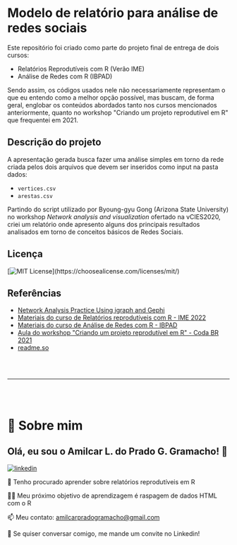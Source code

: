 # Modelo de relatório para análise de redes sociais

Este repositório foi criado como parte do projeto final de entrega de dois cursos:

- Relatórios Reprodutíveis com R (Verão IME)
- Análise de Redes com R (IBPAD)

Sendo assim, os códigos usados nele não necessariamente representam o que eu entendo como a melhor opção possível, mas buscam, de forma geral, englobar os conteúdos abordados tanto nos cursos mencionados anteriormente, quanto no workshop "Criando um projeto reprodutível em R" que frequentei em 2021.

## Descrição do projeto

A apresentação gerada busca fazer uma análise simples em torno da rede criada pelos dois arquivos que devem ser inseridos como input na pasta dados:

- `vertices.csv`
- `arestas.csv`

Partindo do script utilizado por Byoung-gyu Gong (Arizona State University) no workshop _Network analysis and visualization_ ofertado na vCIES2020, criei um relatório onde apresento alguns dos principais resultados analisados em torno de conceitos básicos de Redes Sociais.

## Licença
[![MIT License](https://img.shields.io/apm/l/atomic-design-ui.svg?)](https://choosealicense.com/licenses/mit/)

## Referências

 - [Network Analysis Practice Using igraph and Gephi](https://github.com/Arizonagong/vCIES2020_Network-Analysis)
 - [Materiais do curso de Relatórios reprodutíveis com R - IME 2022](https://beatrizmilz.github.io/2022-curso-de-verao-ime-usp-relatorios/aula2.html)
 - [Materiais do curso de Análise de Redes com R - IBPAD](https://ensino.ibpad.com.br/course/analise-de-redes-com-r)
 - [Aula do workshop "Criando um projeto reprodutível em R" - Coda BR 2021](https://escoladedados.org/coda2021/criando-um-projeto-reprodutivel-em-r/)
 - [readme.so](https://readme.so/)

<br/><br/>

----

<br/><br/>

# 🚀 Sobre mim

## Olá, eu sou o Amilcar L. do Prado G. Gramacho! 👋

 [![linkedin](https://img.shields.io/badge/linkedin-0A66C2?style=for-the-badge&logo=linkedin&logoColor=white)](https://www.linkedin.com/in/amilcar-pg)

🧠 Tenho procurado aprender sobre relatórios reprodutíveis em R

👩‍💻 Meu próximo objetivo de aprendizagem é raspagem de dados HTML com o R

📫 Meu contato: amilcarpradogramacho@gmail.com

💬 Se quiser conversar comigo, me mande um convite no Linkedin!